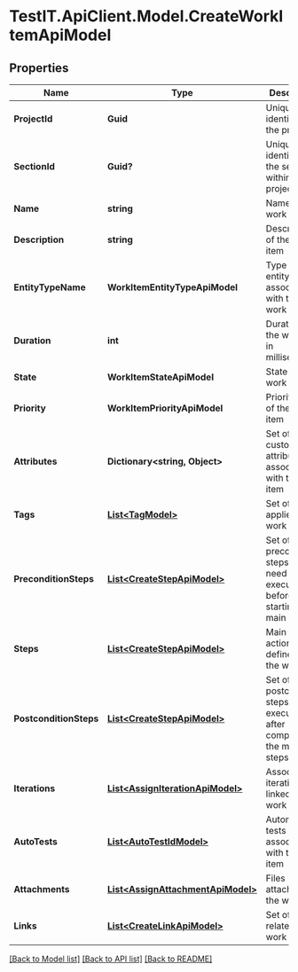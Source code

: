 # TestIT.ApiClient.Model.CreateWorkItemApiModel

## Properties

Name | Type | Description | Notes
------------ | ------------- | ------------- | -------------
**ProjectId** | **Guid** | Unique identifier of the project | 
**SectionId** | **Guid?** | Unique identifier of the section within a project | [optional] 
**Name** | **string** | Name of the work item | 
**Description** | **string** | Description of the work item | [optional] 
**EntityTypeName** | **WorkItemEntityTypeApiModel** | Type of entity associated with this work item | 
**Duration** | **int** | Duration of the work item in milliseconds | 
**State** | **WorkItemStateApiModel** | State of the work item | 
**Priority** | **WorkItemPriorityApiModel** | Priority level of the work item | 
**Attributes** | **Dictionary&lt;string, Object&gt;** | Set of custom attributes associated with the work item | 
**Tags** | [**List&lt;TagModel&gt;**](TagModel.md) | Set of tags applied to the work item | 
**PreconditionSteps** | [**List&lt;CreateStepApiModel&gt;**](CreateStepApiModel.md) | Set of precondition steps that need to be executed before starting the main steps | 
**Steps** | [**List&lt;CreateStepApiModel&gt;**](CreateStepApiModel.md) | Main steps or actions defined for the work item | 
**PostconditionSteps** | [**List&lt;CreateStepApiModel&gt;**](CreateStepApiModel.md) | Set of postcondition steps that are executed after completing the main steps | 
**Iterations** | [**List&lt;AssignIterationApiModel&gt;**](AssignIterationApiModel.md) | Associated iterations linked to the work item | [optional] 
**AutoTests** | [**List&lt;AutoTestIdModel&gt;**](AutoTestIdModel.md) | Automated tests associated with the work item | [optional] 
**Attachments** | [**List&lt;AssignAttachmentApiModel&gt;**](AssignAttachmentApiModel.md) | Files attached to the work item | [optional] 
**Links** | [**List&lt;CreateLinkApiModel&gt;**](CreateLinkApiModel.md) | Set of links related to the work item | 

[[Back to Model list]](../README.md#documentation-for-models) [[Back to API list]](../README.md#documentation-for-api-endpoints) [[Back to README]](../README.md)

